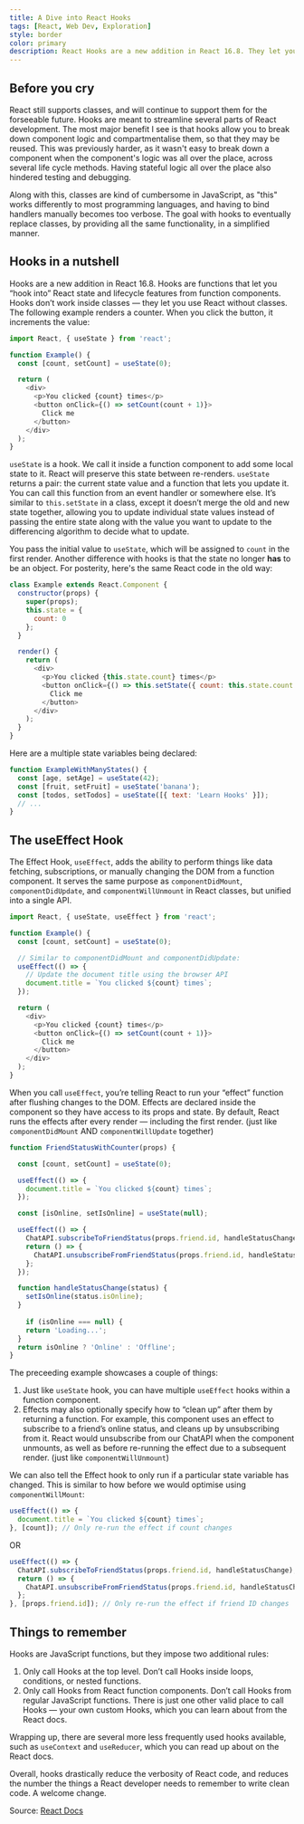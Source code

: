 ```yaml
---
title: A Dive into React Hooks
tags: [React, Web Dev, Exploration]
style: border
color: primary
description: React Hooks are a new addition in React 16.8. They let you use state and other React features without writing a class.
---
```


## Before you cry

React still supports classes, and will continue to support them for the forseeable future. Hooks are meant to streamline several parts of React development. The most major benefit
I see is that hooks allow you to break down component logic and compartmentalise them, so that they may be reused. This was previously harder, as it wasn't easy to break down a 
component when the component's logic was all over the place, across several life cycle methods. Having stateful logic all over the place also hindered testing and debugging.

Along with this, classes are kind of cumbersome in JavaScript, as "this" works differently to most programming languages, and having to bind handlers manually becomes too verbose.
The goal with hooks to eventually replace classes, by providing all the same functionality, in a simplified manner.

## Hooks in a nutshell

Hooks are a new addition in React 16.8. Hooks are functions that let you “hook into” React state and lifecycle features from function components. Hooks don’t work inside classes — they let you use React without classes. The following example renders a counter. When you click the button, it increments the value:

```javascript
import React, { useState } from 'react';

function Example() {
  const [count, setCount] = useState(0);

  return (
    <div>
      <p>You clicked {count} times</p>
      <button onClick={() => setCount(count + 1)}>
        Click me
      </button>
    </div>
  );
}
```
`useState` is a hook. We call it inside a function component to add some local state to it. React will preserve this state between re-renders. `useState` returns a pair: the current state value and a function that lets you update it. You can call this function from an event handler or somewhere else. It’s similar to `this.setState` in a class, except it doesn’t merge the old and new state together, allowing you to update
individual state values instead of passing the entire state along with the value you want to update to the differencing algorithm to decide what to update.

You pass the initial value to `useState`, which will be assigned to `count` in the first render. Another difference with hooks is that the state no longer **has** to be an object. For posterity, here's the same
React code in the old way:

```javascript
class Example extends React.Component {
  constructor(props) {
    super(props);
    this.state = {
      count: 0
    };
  }

  render() {
    return (
      <div>
        <p>You clicked {this.state.count} times</p>
        <button onClick={() => this.setState({ count: this.state.count + 1 })}>
          Click me
        </button>
      </div>
    );
  }
}
```

Here are a multiple state variables being declared:

```javascript
function ExampleWithManyStates() {
  const [age, setAge] = useState(42);
  const [fruit, setFruit] = useState('banana');
  const [todos, setTodos] = useState([{ text: 'Learn Hooks' }]);
  // ...
}
```

## The useEffect Hook

The Effect Hook, `useEffect`, adds the ability to perform things like data fetching, subscriptions, or manually changing the DOM from a function component. It serves the same purpose as `componentDidMount`, `componentDidUpdate`, and `componentWillUnmount` in React classes, but unified into a single API.

```javascript
import React, { useState, useEffect } from 'react';

function Example() {
  const [count, setCount] = useState(0);

  // Similar to componentDidMount and componentDidUpdate:
  useEffect(() => {
    // Update the document title using the browser API
    document.title = `You clicked ${count} times`;
  });

  return (
    <div>
      <p>You clicked {count} times</p>
      <button onClick={() => setCount(count + 1)}>
        Click me
      </button>
    </div>
  );
}
```

When you call `useEffect`, you’re telling React to run your “effect” function after flushing changes to the DOM. Effects are declared inside the component so they have access to its props and state. By default, React runs the effects after every render — including the first render. (just like `componentDidMount` AND `componentWillUpdate` together)

```javascript
function FriendStatusWithCounter(props) {

  const [count, setCount] = useState(0);

  useEffect(() => {
    document.title = `You clicked ${count} times`;
  });

  const [isOnline, setIsOnline] = useState(null);

  useEffect(() => {
    ChatAPI.subscribeToFriendStatus(props.friend.id, handleStatusChange);
    return () => {
      ChatAPI.unsubscribeFromFriendStatus(props.friend.id, handleStatusChange);
    };
  });

  function handleStatusChange(status) {
    setIsOnline(status.isOnline);
  }
  
    if (isOnline === null) {
    return 'Loading...';
  }
  return isOnline ? 'Online' : 'Offline';
}
```

The preceeding example showcases a couple of things:
1. Just like `useState` hook, you can have multiple `useEffect` hooks within a function component.
2. Effects may also optionally specify how to “clean up” after them by returning a function. For example, this component uses an effect to subscribe to a friend’s online status, and cleans up by unsubscribing from it. React would unsubscribe from our ChatAPI when the component unmounts, as well as before re-running the effect due to a subsequent render. (just like `componentWillUnmount`)

We can also tell the Effect hook to only run if a particular state variable has changed. This is similar to how before we would optimise using `componentWillMount`:

```javascript
useEffect(() => {
  document.title = `You clicked ${count} times`;
}, [count]); // Only re-run the effect if count changes
```

OR

```javascript
useEffect(() => {
  ChatAPI.subscribeToFriendStatus(props.friend.id, handleStatusChange);
  return () => {
    ChatAPI.unsubscribeFromFriendStatus(props.friend.id, handleStatusChange);
  };
}, [props.friend.id]); // Only re-run the effect if friend ID changes
```

## Things to remember

Hooks are JavaScript functions, but they impose two additional rules:
1. Only call Hooks at the top level. Don’t call Hooks inside loops, conditions, or nested functions.
2. Only call Hooks from React function components. Don’t call Hooks from regular JavaScript functions. There is just one other valid place to call Hooks — your own custom Hooks, which you can learn
about from the React docs.

Wrapping up, there are several more less frequently used hooks available, such as `useContext` and `useReducer`, which you can read up about on the React docs.

Overall, hooks drastically reduce the verbosity of React code, and reduces the number the things a React developer needs to remember to write clean code. A welcome change. 

Source: [React Docs](https://reactjs.org/docs/hooks-intro.html)
